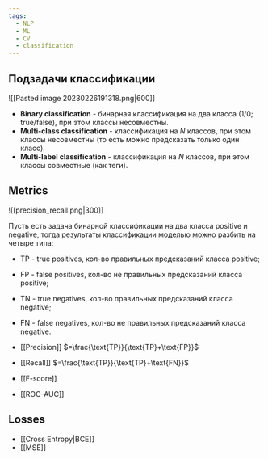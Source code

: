 ```yaml
---
tags:
  - NLP
  - ML
  - CV
  - classification
---
```

## Подзадачи классификации

![[Pasted image 20230226191318.png|600]]

- **Binary classification** - бинарная классификация на два класса (1/0; true/false), при этом классы несовместны.
- **Multi-class classification** - классификация на $N$ классов, при этом классы несовместны (то есть можно предсказать только один класс).
- **Multi-label classification** - классификация на $N$ классов, при этом классы совместные (как теги).

## Metrics

![[precision_recall.png|300]]

Пусть есть задача бинарной классификации на два класса positive и negative, тогда результаты классификации моделью можно разбить на четыре типа: 
- TP - true positives, кол-во правильных предсказаний класса positive;
- FP - false positives, кол-во не правильных предсказаний класса positive;
- TN - true negatives, кол-во правильных предсказаний класса negative;
- FN - false negatives, кол-во не правильных предсказаний класса negative.

- [[Precision]] $=\frac{\text{TP}}{\text{TP}+\text{FP}}$
- [[Recall]] $=\frac{\text{TP}}{\text{TP}+\text{FN}}$
- [[F-score]]
- [[ROC-AUC]]

## Losses
- [[Cross Entropy|BCE]]
- [[MSE]]
